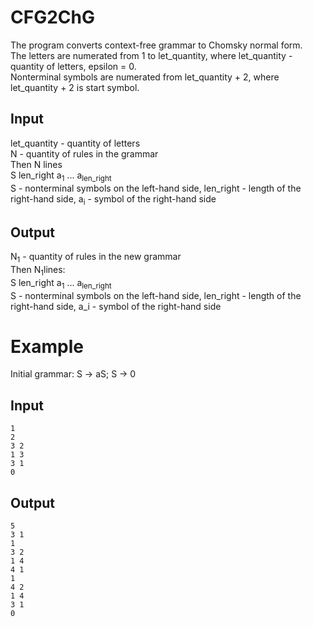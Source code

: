 
# CFG2ChG

The program converts context-free grammar to Chomsky normal form.  
The letters are numerated from 1 to let_quantity, where let_quantity - quantity of letters, epsilon = 0.  
Nonterminal symbols are numerated from let_quantity + 2, where let_quantity + 2 is start symbol.  

## Input

let_quantity - quantity of letters  
N - quantity of rules in the grammar  
Then N lines  
S len_right a<sub>1</sub> ... a<sub>len_right</sub>  
S - nonterminal symbols on the left-hand side, len_right - length of the right-hand side, a<sub>i</sub> - symbol of the right-hand side  

## Output

N<sub>1</sub> - quantity of rules in the new grammar\
Then N<sub>1</sub>lines:  
S len_right a<sub>1</sub> ... a<sub>len_right</sub>  
S - nonterminal symbols on the left-hand side, len_right - length of the right-hand side, a_i - symbol of the right-hand side

# Example

Initial grammar: S -> aS; S -> 0

## Input
    1
    2
    3 2
    1 3
    3 1
    0

## Output

    5
    3 1
    1
    3 2
    1 4
    4 1
    1
    4 2
    1 4
    3 1
    0